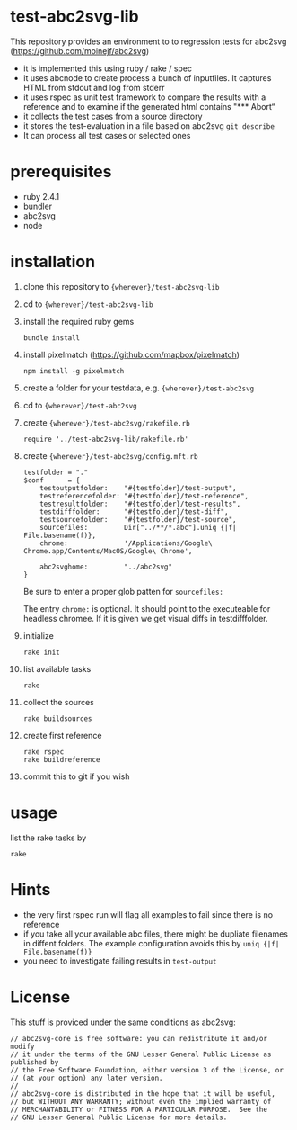 # test-abc2svg-lib

This repository provides an environment to to regression tests for
abc2svg (https://github.com/moinejf/abc2svg)

-   it is implemented this using ruby / rake / spec
-   it uses abcnode to create process a bunch of inputfiles. It captures
    HTML from stdout and log from stderr
-   it uses rspec as unit test framework to compare the results with a
    reference and to examine if the generated html contains "\*\*\*
    Abort“
-   it collects the test cases from a source directory
-   it stores the test-evaluation in a file based on abc2svg
    `git describe`
-   It can process all test cases or selected ones

# prerequisites

-   ruby 2.4.1
-   bundler
-   abc2svg
-   node

# installation

1.  clone this repository to `{wherever}/test-abc2svg-lib`
2.  cd to `{wherever}/test-abc2svg-lib`
3.  install the required ruby gems

    ``` {.sh}
    bundle install 
    ```

4.  install pixelmatch (https://github.com/mapbox/pixelmatch)

    ``` {.sh}
    npm install -g pixelmatch
    ```

5.  create a folder for your testdata, e.g. `{wherever}/test-abc2svg`
6.  cd to `{wherever}/test-abc2svg`
7.  create `{wherever}/test-abc2svg/rakefile.rb`

    ``` {.ruby}
    require '../test-abc2svg-lib/rakefile.rb'
    ```

8.  create `{wherever}/test-abc2svg/config.mft.rb`

    ``` {.ruby}
    testfolder = "."
    $conf      = {
        testoutputfolder:    "#{testfolder}/test-output",
        testreferencefolder: "#{testfolder}/test-reference",
        testresultfolder:    "#{testfolder}/test-results",
        testdifffolder:      "#{testfolder}/test-diff",
        testsourcefolder:    "#{testfolder}/test-source",
        sourcefiles:         Dir["../**/*.abc"].uniq {|f| File.basename(f)}, 
        chrome:              '/Applications/Google\ Chrome.app/Contents/MacOS/Google\ Chrome',

        abc2svghome:         "../abc2svg"
    }
    ```

    Be sure to enter a proper glob patten for `sourcefiles:`

    The entry `chrome:` is optional. It should point to the executeable
    for headless chromee. If it is given we get visual diffs in
    testdifffolder.

9.  initialize

    ``` {.sh}
    rake init    
    ```

10. list available tasks

    ``` {.sh}
    rake 
    ```

11. collect the sources

    ``` {.sh}
    rake buildsources
    ```

12. create first reference

    ``` {.sh}
    rake rspec
    rake buildreference
    ```

13. commit this to git if you wish

# usage

list the rake tasks by

``` {.sh}
rake
```

# Hints

-   the very first rspec run will flag all examples to fail since there
    is no reference
-   if you take all your available abc files, there might be dupliate
    filenames in diffent folders. The example configuration avoids this
    by `uniq {|f| File.basename(f)}`
-   you need to investigate failing results in `test-output`

# License

This stuff is proviced under the same conditions as abc2svg:

    // abc2svg-core is free software: you can redistribute it and/or modify
    // it under the terms of the GNU Lesser General Public License as published by
    // the Free Software Foundation, either version 3 of the License, or
    // (at your option) any later version.
    //
    // abc2svg-core is distributed in the hope that it will be useful,
    // but WITHOUT ANY WARRANTY; without even the implied warranty of
    // MERCHANTABILITY or FITNESS FOR A PARTICULAR PURPOSE.  See the
    // GNU Lesser General Public License for more details.
